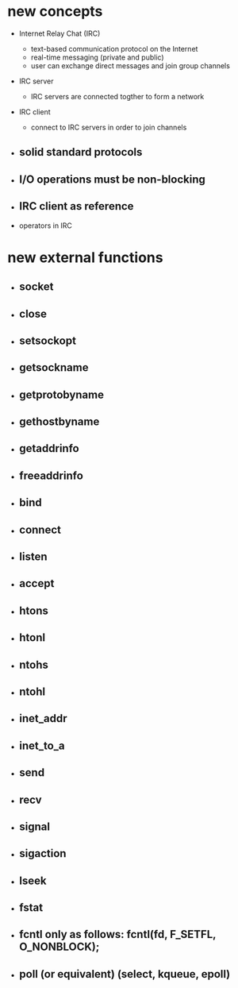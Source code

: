 # new concepts

- Internet Relay Chat (IRC)
	-  text-based communication protocol on the Internet
	- real-time messaging (private and public)
	- user can exchange direct messages and join group channels
- IRC server
	- IRC servers are connected togther to form a network
- IRC client
	- connect to IRC servers in order to join channels
- solid standard protocols
	-


- I/O operations must be non-blocking
	-
- IRC client as reference
	-
- operators in IRC

# new external functions

- socket
	-
- close
	-
- setsockopt
	-
- getsockname
	-
- getprotobyname
	-
- gethostbyname
	-
- getaddrinfo
	-
- freeaddrinfo
	-
- bind
	-
- connect
	-
- listen
	-
- accept
	-
- htons
	-
- htonl
	-
- ntohs
	-
- ntohl
	-
- inet_addr
	-
- inet_to_a
	-
- send
	-
- recv
	-
- signal
	-
- sigaction
	-
- lseek
	-
- fstat
	-
- fcntl only as follows: fcntl(fd, F_SETFL, O_NONBLOCK);
	-
- poll (or equivalent) (select, kqueue, epoll)
	-